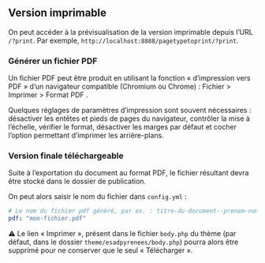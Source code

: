 

## Version imprimable

On peut accéder à la prévisualisation de la version imprimable depuis l’URL `/?print`. Par exemple, `http://localhost:8888/pagetypetoprint/?print`.

### Générer un fichier PDF

Un fichier PDF peut être produit en utilisant la fonction « d’impression vers PDF » d’un navigateur compatible (Chromium ou Chrome) : Fichier > Imprimer > Format PDF . 

Quelques réglages de paramètres d’impression sont souvent nécessaires : désactiver les entêtes et pieds de pages du navigateur, contrôler la mise à l’échelle, vérifier le format, désactiver les marges par défaut et cocher l’option permettant d’imprimer les arrière-plans.

### Version finale téléchargeable

Suite à l’exportation du document au format PDF, le fichier résultant devra être stocké dans le dossier de publication. 

On peut alors saisir le nom du fichier dans `config.yml` :
```yml
# Le nom du fichier pdf généré, par ex. : titre-du-document--prenom-nom.pdf
pdf: "mon-fichier.pdf"
``` 

⚠️ Le lien « Imprimer », présent dans le fichier `body.php` du thème (par défaut, dans le dossier `theme/esadpyrenees/body.php`) pourra alors être supprimé pour ne conserver que le seul « Télécharger ».

